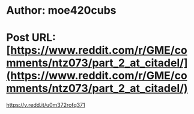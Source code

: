 # Author: moe420cubs
# Post URL: [https://www.reddit.com/r/GME/comments/ntz073/part_2_at_citadel/](https://www.reddit.com/r/GME/comments/ntz073/part_2_at_citadel/)


https://v.redd.it/u0m372rofq371